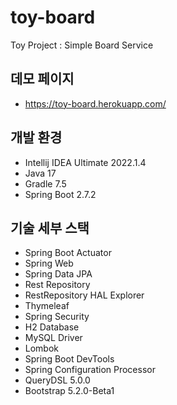 # toy-board

Toy Project : Simple Board Service


## 데모 페이지

* https://toy-board.herokuapp.com/


## 개발 환경

* Intellij IDEA Ultimate 2022.1.4
* Java 17
* Gradle 7.5
* Spring Boot 2.7.2

## 기술 세부 스택

* Spring Boot Actuator
* Spring Web
* Spring Data JPA
* Rest Repository
* RestRepository HAL Explorer
* Thymeleaf
* Spring Security
* H2 Database
* MySQL Driver
* Lombok
* Spring Boot DevTools
* Spring Configuration Processor
* QueryDSL 5.0.0
* Bootstrap 5.2.0-Beta1
